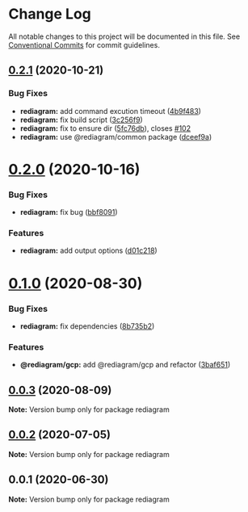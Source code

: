 # Change Log

All notable changes to this project will be documented in this file.
See [Conventional Commits](https://conventionalcommits.org) for commit guidelines.

## [0.2.1](https://github.com/kamiazya/rediagram/compare/rediagram@0.2.0...rediagram@0.2.1) (2020-10-21)


### Bug Fixes

* **rediagram:** add command excution timeout ([4b9f483](https://github.com/kamiazya/rediagram/commit/4b9f48318dda3b4fd570578bf41c666558e56f67))
* **rediagram:** fix build script ([3c256f9](https://github.com/kamiazya/rediagram/commit/3c256f9000727d5b3ceb924710287c946bf9e8ec))
* **rediagram:** fix to ensure dir ([5fc76db](https://github.com/kamiazya/rediagram/commit/5fc76db7258be49d38fbe3b42c21b7ba1c513055)), closes [#102](https://github.com/kamiazya/rediagram/issues/102)
* **rediagram:** use @rediagram/common package ([dceef9a](https://github.com/kamiazya/rediagram/commit/dceef9a669071ab86bbf7000b4076d2e86444068))





# [0.2.0](https://github.com/kamiazya/rediagram/compare/rediagram@0.1.0...rediagram@0.2.0) (2020-10-16)


### Bug Fixes

* **rediagram:** fix bug ([bbf8091](https://github.com/kamiazya/rediagram/commit/bbf80917dea527a30211713fa03138e1649d2b42))


### Features

* **rediagram:** add output options ([d01c218](https://github.com/kamiazya/rediagram/commit/d01c218e1745fbc440e297b9e6653ed5bc870811))





# [0.1.0](https://github.com/kamiazya/rediagram/compare/rediagram@0.0.3...rediagram@0.1.0) (2020-08-30)


### Bug Fixes

* **rediagram:** fix dependencies ([8b735b2](https://github.com/kamiazya/rediagram/commit/8b735b2bfa993133dc00351a652c4276967757a2))


### Features

* **@rediagram/gcp:** add @rediagram/gcp and refactor ([3baf651](https://github.com/kamiazya/rediagram/commit/3baf6514b6b1fb7156fb44236ed316113e6ea049))





## [0.0.3](https://github.com/kamiazya/rediagram/compare/rediagram@0.0.2...rediagram@0.0.3) (2020-08-09)

**Note:** Version bump only for package rediagram





## [0.0.2](https://github.com/kamiazya/rediagram/compare/rediagram@0.0.1...rediagram@0.0.2) (2020-07-05)

**Note:** Version bump only for package rediagram





## 0.0.1 (2020-06-30)

**Note:** Version bump only for package rediagram

